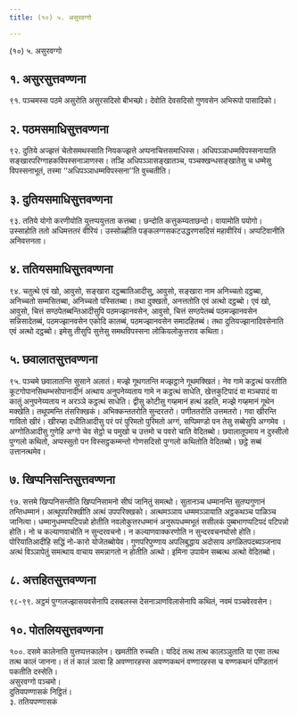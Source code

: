 ```yaml
---
title: (१०) ५. असुरवग्गो

---
```

(१०) ५. असुरवग्गो  


## १. असुरसुत्तवण्णना

९१. पञ्चमस्स पठमे असुरोति असुरसदिसो बीभच्छो। देवोति देवसदिसो गुणवसेन अभिरूपो पासादिको।  


## २. पठमसमाधिसुत्तवण्णना

९२. दुतिये अज्झत्तं चेतोसमथस्साति नियकज्झत्ते अप्पनाचित्तसमाधिस्स। अधिपञ्ञाधम्मविपस्सनायाति सङ्खारपरिग्गाहकविपस्सनाञाणस्स। तञ्हि अधिपञ्ञासङ्खातञ्च, पञ्चक्खन्धसङ्खातेसु च धम्मेसु विपस्सनाभूतं, तस्मा ‘‘अधिपञ्ञाधम्मविपस्सना’’ति वुच्चतीति।  


## ३. दुतियसमाधिसुत्तवण्णना

९३. ततिये योगो करणीयोति युत्तप्पयुत्तता कत्तब्बा। छन्दोति कत्तुकम्यताछन्दो। वायामोति पयोगो। उस्साहोति ततो अधिमत्ततरं वीरियं। उस्सोळ्हीति पङ्कलग्गसकटउद्धरणसदिसं महावीरियं। अप्पटिवानीति अनिवत्तनता।  


## ४. ततियसमाधिसुत्तवण्णना

९४. चतुत्थे एवं खो, आवुसो, सङ्खारा दट्ठब्बातिआदीसु, आवुसो, सङ्खारा नाम अनिच्चतो दट्ठब्बा, अनिच्चतो सम्मसितब्बा, अनिच्चतो पस्सितब्बा। तथा दुक्खतो, अनत्ततोति एवं अत्थो दट्ठब्बो। एवं खो, आवुसो, चित्तं सण्ठपेतब्बन्तिआदीसुपि पठमज्झानवसेन, आवुसो, चित्तं सण्ठपेतब्बं पठमज्झानवसेन सन्निसादेतब्बं, पठमज्झानवसेन एकोदि कातब्बं, पठमज्झानवसेन समादहितब्बं। तथा दुतियज्झानादिवसेनाति एवं अत्थो दट्ठब्बो। इमेसु तीसुपि सुत्तेसु समथविपस्सना लोकियलोकुत्तराव कथिता।  


## ५. छवालातसुत्तवण्णना

९५. पञ्चमे छवालातन्ति सुसाने अलातं। मज्झे गूथगतन्ति मज्झट्ठाने गूथमक्खितं। नेव गामे कट्ठत्थं फरतीति कूटगोपानसिथम्भसोपानादीनं अत्थाय अनुपनेय्यताय गामे न कट्ठत्थं साधेति, खेत्तकुटिपादं वा मञ्चपादं वा कातुं अनुपनेय्यताय न अरञ्ञे कट्ठत्थं साधेति। द्वीसु कोटीसु गय्हमानं हत्थं डहति, मज्झे गय्हमानं गूथेन मक्खेति। तथूपमन्ति तंसरिक्खकं। अभिक्कन्ततरोति सुन्दरतरो। पणीततरोति उत्तमतरो। गवा खीरन्ति गावितो खीरं। खीरम्हा दधीतिआदीसु परं परं पुरिमतो पुरिमतो अग्गं, सप्पिमण्डो पन तेसु सब्बेसुपि अग्गमेव । अग्गोतिआदीसु गुणेहि अग्गो चेव सेट्ठो च पमुखो च उत्तमो च पवरो चाति वेदितब्बो। छवालातूपमाय न दुस्सीलो पुग्गलो कथितो, अप्पस्सुतो पन विस्सट्ठकम्मन्तो गोणसदिसो पुग्गलो कथितोति वेदितब्बो। छट्ठे सब्बं उत्तानत्थमेव।  


## ७. खिप्पनिसन्तिसुत्तवण्णना

९७. सत्तमे खिप्पनिसन्तीति खिप्पनिसामनो सीघं जानितुं समत्थो। सुतानञ्च धम्मानन्ति सुतप्पगुणानं तन्तिधम्मानं। अत्थूपपरिक्खीति अत्थं उपपरिक्खको। अत्थमञ्ञाय धम्ममञ्ञायाति अट्ठकथञ्च पाळिञ्च जानित्वा। धम्मानुधम्मप्पटिपन्नो होतीति नवलोकुत्तरधम्मानं अनुरूपधम्मभूतं ससीलकं पुब्बभागप्पटिपदं पटिपन्नो होति। नो च कल्याणवाचोति न सुन्दरवचनो। न कल्याणवाक्करणोति न सुन्दरवचनघोसो होति। पोरियातिआदीहि सद्धिं नो-कारो योजेतब्बोयेव। गुणपरिपुण्णाय अपलिबुद्धाय अदोसाय अगळितपदब्यञ्जनाय अत्थं विञ्ञापेतुं समत्थाय वाचाय समन्नागतो न होतीति अत्थो। इमिना उपायेन सब्बत्थ अत्थो वेदितब्बो।  


## ८. अत्तहितसुत्तवण्णना

९८-९९. अट्ठमं पुग्गलज्झासयवसेनापि दसबलस्स देसनाञाणविलासेनापि कथितं, नवमं पञ्चवेरवसेन।  


## १०. पोतलियसुत्तवण्णना

१००. दसमे कालेनाति युत्तप्पत्तकालेन। खमतीति रुच्चति। यदिदं तत्थ तत्थ कालञ्ञुताति या एसा तत्थ तत्थ कालं जानना। तं तं कालं ञत्वा हि अवण्णारहस्स अवण्णकथनं वण्णारहस्स च वण्णकथनं पण्डितानं पकतीति दस्सेति।  
असुरवग्गो पञ्चमो।  
दुतियपण्णासकं निट्ठितं।  
३. ततियपण्णासकं  